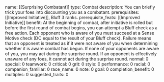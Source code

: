 name: [[Surprising Combatant]]
type: Combat
description: You can briefly trick your foes into discounting you as a combatant.
prerequisites: [[Improved Initiative]], Bluff 3 ranks.
prerequisite_feats: [[Improved Initiative]]
benefit: At the beginning of combat, after initiative is rolled but before the first round of combat begins, you can attempt a Bluff check as a free action. Each opponent who is aware of you must succeed at a Sense Motive check (DC equal to the result of your Bluff check). Failure means that an opponent is treated as if it were not aware of you when determining whether it is aware combat has begun. If none of your opponents are aware of you, you may act during the surprise round. If an opponent is effectively unaware of any foes, it cannot act during the surprise round.
normal: 0
special: 0
teamwork: 0
critical: 0
grit: 0
style: 0
performance: 0
racial: 0
companion_familiar: 0
race_name: 0
note: 0
goal: 0
completion_benefit: 0
multiples: 0
suggested_traits: 0

